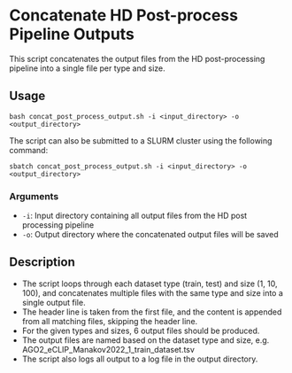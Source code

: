 # Concatenate HD Post-process Pipeline Outputs

This script concatenates the output files from the HD post-processing pipeline into a single file per type and size. 

## Usage

`bash concat_post_process_output.sh -i <input_directory> -o <output_directory>`

The script can also be submitted to a SLURM cluster using the following command:

`sbatch concat_post_process_output.sh -i <input_directory> -o <output_directory>`

### Arguments

- `-i`: Input directory containing all output files from the HD post processing pipeline
- `-o`: Output directory where the concatenated output files will be saved
  
## Description

- The script loops through each dataset type (train, test) and size (1, 10, 100), and concatenates multiple files with the same type and size into a single output file.
- The header line is taken from the first file, and the content is appended from all matching files, skipping the header line.
- For the given types and sizes, 6 output files should be produced. 
- The output files are named based on the dataset type and size, e.g. AGO2_eCLIP_Manakov2022_1_train_dataset.tsv
- The script also logs all output to a log file in the output directory.

